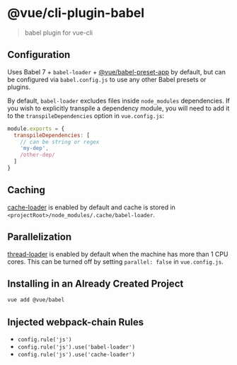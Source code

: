 # @vue/cli-plugin-babel

> babel plugin for vue-cli

## Configuration

Uses Babel 7 + `babel-loader` + [@vue/babel-preset-app](https://github.com/vuejs/vue-cli/tree/dev/packages/%40vue/babel-preset-app) by default, but can be configured via `babel.config.js` to use any other Babel presets or plugins.

By default, `babel-loader` excludes files inside `node_modules` dependencies. If you wish to explicitly transpile a dependency module, you will need to add it to the `transpileDependencies` option in `vue.config.js`:

``` js
module.exports = {
  transpileDependencies: [
    // can be string or regex
    'my-dep',
    /other-dep/
  ]
}
```

## Caching

[cache-loader](https://github.com/webpack-contrib/cache-loader) is enabled by default and cache is stored in `<projectRoot>/node_modules/.cache/babel-loader`.

## Parallelization

[thread-loader](https://github.com/webpack-contrib/thread-loader) is enabled by default when the machine has more than 1 CPU cores. This can be turned off by setting `parallel: false` in `vue.config.js`.

## Installing in an Already Created Project

``` sh
vue add @vue/babel
```

## Injected webpack-chain Rules

- `config.rule('js')`
- `config.rule('js').use('babel-loader')`
- `config.rule('js').use('cache-loader')`
